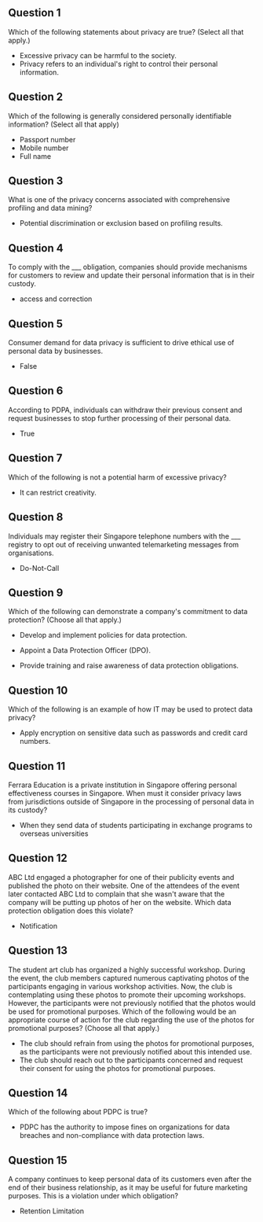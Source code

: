 ## Question 1
Which of the following statements about privacy are true? (Select all that apply.)
- Excessive privacy can be harmful to the society.
- Privacy refers to an individual's right to control their personal information.

## Question 2
Which of the following is generally considered personally identifiable information? (Select all that apply)
- Passport number
- Mobile number
- Full name

## Question 3
What is one of the privacy concerns associated with comprehensive profiling and data mining?
- Potential discrimination or exclusion based on profiling results.

## Question 4
To comply with the ___ obligation, companies should provide mechanisms for customers to review and update their personal information that is in their custody.
- access and correction

## Question 5
Consumer demand for data privacy is sufficient to drive ethical use of personal data by businesses.
- False

## Question 6
According to PDPA, individuals can withdraw their previous consent and request businesses to stop further processing of their personal data.
- True 

## Question 7
Which of the following is not a potential harm of excessive privacy?
- It can restrict creativity.

## Question 8
Individuals may register their Singapore telephone numbers with the ___ registry to opt out of receiving unwanted telemarketing messages from organisations.
- Do-Not-Call

## Question 9
Which of the following can demonstrate a company's commitment to data protection? (Choose all that apply.)
- Develop and implement policies for data protection.

- Appoint a Data Protection Officer (DPO).

- Provide training and raise awareness of data protection obligations.

## Question 10
Which of the following is an example of how IT may be used to protect data privacy?
- Apply encryption on sensitive data such as passwords and credit card numbers.

## Question 11
Ferrara Education is a private institution in Singapore offering personal effectiveness courses in Singapore. When must it consider privacy laws from jurisdictions outside of Singapore in the processing of personal data in its custody?
- When they send data of students participating in exchange programs to overseas universities

## Question 12
ABC Ltd engaged a photographer for one of their publicity events and published the photo on their website. One of the attendees of the event later contacted ABC Ltd to complain that she wasn't aware that the company will be putting up photos of her on the website. Which data protection obligation does this violate?
- Notification

## Question 13
The student art club has organized a highly successful workshop. During the event, the club members captured numerous captivating photos of the participants engaging in various workshop activities. Now, the club is contemplating using these photos to promote their upcoming workshops. However, the participants were not previously notified that the photos would be used for promotional purposes. Which of the following would be an appropriate course of action for the club regarding the use of the photos for promotional purposes? (Choose all that apply.)
- The club should refrain from using the photos for promotional purposes, as the participants were not previously notified about this intended use.
- The club should reach out to the participants concerned and request their consent for using the photos for promotional purposes.

## Question 14
Which of the following about PDPC is true?
- PDPC has the authority to impose fines on organizations for data breaches and non-compliance with data protection laws.

## Question 15
A company continues to keep personal data of its customers even after the end of their business relationship, as it may be useful for future marketing purposes. This is a violation under which obligation?
- Retention Limitation